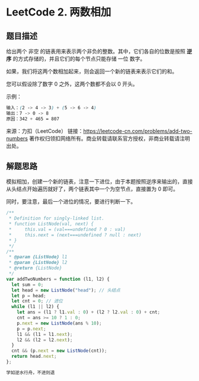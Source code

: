 # LeetCode 2. 两数相加

## 题目描述

给出两个 非空 的链表用来表示两个非负的整数。其中，它们各自的位数是按照 **逆序** 的方式存储的，并且它们的每个节点只能存储 一位 数字。

如果，我们将这两个数相加起来，则会返回一个新的链表来表示它们的和。

您可以假设除了数字 0 之外，这两个数都不会以 0 开头。

示例：

```css
输入：(2 -> 4 -> 3) + (5 -> 6 -> 4)
输出：7 -> 0 -> 8
原因：342 + 465 = 807
```

来源：力扣（LeetCode）
链接：https://leetcode-cn.com/problems/add-two-numbers
著作权归领扣网络所有。商业转载请联系官方授权，非商业转载请注明出处。

## 解题思路

模拟相加，创建一个新的链表，注意一下进位，由于本题按照逆序来输出的，直接从头结点开始遍历就好了，两个链表其中一个为空节点，直接置为 0 即可。

同时，要注意，最后一个进位的情况，要进行判断一下。

```javascript
/**
 * Definition for singly-linked list.
 * function ListNode(val, next) {
 *     this.val = (val===undefined ? 0 : val)
 *     this.next = (next===undefined ? null : next)
 * }
 */
/**
 * @param {ListNode} l1
 * @param {ListNode} l2
 * @return {ListNode}
 */
var addTwoNumbers = function (l1, l2) {
  let sum = 0;
  let head = new ListNode("head"); // 头结点
  let p = head;
  let cnt = 0; // 进位
  while (l1 || l2) {
    let ans = (l1 ? l1.val : 0) + (l2 ? l2.val : 0) + cnt;
    cnt = ans >= 10 ? 1 : 0;
    p.next = new ListNode(ans % 10);
    p = p.next;
    l1 && (l1 = l1.next);
    l2 && (l2 = l2.next);
  }
  cnt && (p.next = new ListNode(cnt));
  return head.next;
};
```

```javascript
学如逆水行舟，不进则退
```
